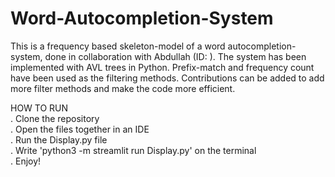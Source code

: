 # Word-Autocompletion-System
This is a frequency based skeleton-model of a word autocompletion-system, done in collaboration with Abdullah (ID: ). The system has been implemented with AVL trees in Python. Prefix-match and frequency count have been used as the filtering methods. Contributions can be added to add more filter methods and make the code more efficient.

  HOW TO RUN\
. Clone the repository\
. Open the files together in an IDE\
. Run the Display.py file\
. Write 'python3 -m streamlit run Display.py' on the terminal\
. Enjoy!

